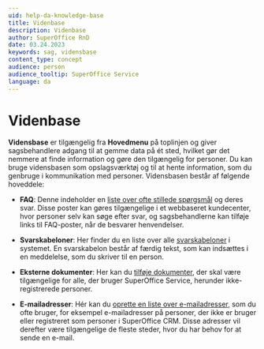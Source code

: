 ```yaml
---
uid: help-da-knowledge-base
title: Videnbase
description: Videnbase
author: SuperOffice RnD
date: 03.24.2023
keywords: sag, vidensbase
content_type: concept
audience: person
audience_tooltip: SuperOffice Service
language: da
---
```


# Videnbase

**Vidensbase** er tilgængelig fra **Hovedmenu** på toplinjen og giver sagsbehandlere adgang til at gemme data på ét sted, hvilket gør det nemmere at finde information og gøre den tilgængelig for personer. Du kan bruge vidensbasen som opslagsværktøj og til at hente information, som du genbruge i kommunikation med personer. Vidensbasen består af følgende hoveddele:

* **FAQ**: Denne indeholder en [liste over ofte stillede spørgsmål][2] og deres svar. Disse poster kan gøres tilgængelige i et webbaseret kundecenter, hvor personer selv kan søge efter svar, og sagsbehandlerne kan tilføje links til FAQ-poster, når de besvarer henvendelser.

* **Svarskabeloner**: Her finder du en liste over alle [svarskabeloner][3] i systemet. En svarskabelon består af færdig tekst, som kan indsættes i en meddelelse, som du skriver til en person.

* **Eksterne dokumenter**: Her kan du [tilføje dokumenter][1], der skal være tilgængelige for alle, der bruger SuperOffice Service, herunder ikke-registrerede personer.

* **E-mailadresser**: Hér kan du [oprette en liste over e-mailadresser][4], som du ofte bruger, for eksempel e-mailadresser på personer, der ikke er bruger eller registreret som personer i SuperOffice CRM. Disse adresser vil derefter være tilgængelige de fleste steder, hvor du har behov for at sende en e-mail.

<!-- Referenced links -->
[1]: ../external-document.md
[2]: ../../../faq/learn/index.md
[3]: ../../reply-templates/learn/index.md
[4]: ../../../email/service/learn/kb-aliases/index.md

<!-- Referenced images -->